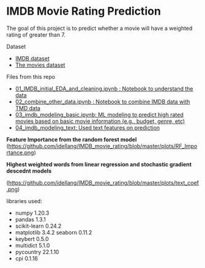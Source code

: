 # IMDB Movie Rating Prediction

The goal of this project is to predict whether a movie will have a weighted rating of greater than 7.

Dataset
- [IMDB dataset](https://www.imdb.com/interfaces/)
- [The movies dataset](https://www.kaggle.com/rounakbanik/the-movies-dataset)

Files from this repo
- [01_IMDB_initial_EDA_and_cleaning.ipynb : Notebook to understand the data](https://github.com/idellang/IMDB_movie_rating/blob/master/01_IMDB_initial_EDA_and_cleaning.ipynb)
- [02_combine_other_data.ipynb : Notebook to combine IMDB data with TMD data](https://github.com/idellang/IMDB_movie_rating/blob/master/02_combine_other_data.ipynb)
- [03_imdb_modeling_basic.ipynb: ML modeling to predict high rated movies based on basic movie information (e.g., budget, genre, etc)](https://github.com/idellang/IMDB_movie_rating/blob/master/03_imdb_modeling_basic.ipynb)
- [04_imdb_modeling_text: Used text features on prediction](https://github.com/idellang/IMDB_movie_rating/blob/master/04_imdb_modeling_text.ipynb)


**Feature Importance from the random forest model**
(https://github.com/idellang/IMDB_movie_rating/blob/master/plots/RF_Importance.png)

**Highest weighted words from linear regression and stochastic gradient descednt models**

(https://github.com/idellang/IMDB_movie_rating/blob/master/plots/text_coef.png)

libraries used:
- numpy                  1.20.3
- pandas                 1.3.1
- scikit-learn           0.24.2
- matplotlib             3.4.2
seaborn                 0.11.2
- keybert                0.5.0
- multidict              5.1.0
- pycountry              22.1.10
- cpi                    0.1.16